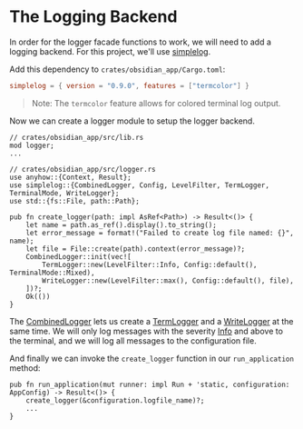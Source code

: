 # The Logging Backend

In order for the logger facade functions to work, we will need to add a logging backend. For this project, we'll use [simplelog](https://github.com/drakulix/simplelog.rs).

Add this dependency to `crates/obsidian_app/Cargo.toml`:

```toml
simplelog = { version = "0.9.0", features = ["termcolor"] }
```

> Note: The `termcolor` feature allows for colored terminal log output.

Now we can create a logger module to setup the logger backend.

```rust,noplaypen
// crates/obsidian_app/src/lib.rs
mod logger;
...
```

```rust,noplaypen
// crates/obsidian_app/src/logger.rs
use anyhow::{Context, Result};
use simplelog::{CombinedLogger, Config, LevelFilter, TermLogger, TerminalMode, WriteLogger};
use std::{fs::File, path::Path};

pub fn create_logger(path: impl AsRef<Path>) -> Result<()> {
    let name = path.as_ref().display().to_string();
    let error_message = format!("Failed to create log file named: {}", name);
    let file = File::create(path).context(error_message)?;
    CombinedLogger::init(vec![
        TermLogger::new(LevelFilter::Info, Config::default(), TerminalMode::Mixed),
        WriteLogger::new(LevelFilter::max(), Config::default(), file),
    ])?;
    Ok(())
}
```

The [CombinedLogger](https://docs.rs/simplelog/0.9.0/simplelog/struct.CombinedLogger.html) lets us create a [TermLogger](https://docs.rs/simplelog/0.9.0/simplelog/struct.TermLogger.html) and a [WriteLogger](https://docs.rs/simplelog/0.9.0/simplelog/struct.WriteLogger.html) at the same time. We will only log messages with the severity [Info](https://docs.rs/simplelog/0.9.0/simplelog/enum.Level.html#variant.Info) and above to the terminal, and we will log all messages to the configuration file.

And finally we can invoke the `create_logger` function in our `run_application` method:

```rust,noplaypen
pub fn run_application(mut runner: impl Run + 'static, configuration: AppConfig) -> Result<()> {
    create_logger(&configuration.logfile_name)?;
    ...
}
```

